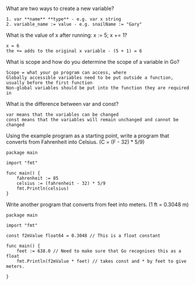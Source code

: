 What are two ways to create a new variable?
```
1. var **name** **type** - e.g. var x string
2. variable_name := value - e.g. snailName := "Gary"
```
What is the value of x after running: x := 5; x += 1?
```
x = 6
the += adds to the original x variable - (5 + 1) = 6
```
What is scope and how do you determine the scope of a variable in Go?
```
Scope = what your go program can access, where
Globally accessible variables need to be put outside a function, usually before the first function
Non-global variables should be put into the function they are required in
```
What is the difference between var and const?
```
var means that the variables can be changed
const means that the variables will remain unchanged and cannot be changed
```
Using the example program as a starting point, write a program that converts from Fahrenheit into Celsius. (C = (F - 32) * 5/9)
```
package main

import "fmt"

func main() {
	fahrenheit := 85
	celsius := (fahrenheit - 32) * 5/9
	fmt.Println(celsius)
}
```
Write another program that converts from feet into meters. (1 ft = 0.3048 m)
```
package main

import "fmt"

const f2mValue float64 = 0.3048 // This is a float constant

func main() {
	feet := 638.0 // Need to make sure that Go recognises this as a float
	fmt.Println(f2mValue * feet) // takes const and * by feet to give meters.

}

```